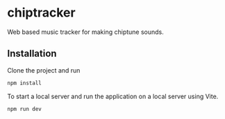 # chiptracker
Web based music tracker for making chiptune sounds.

## Installation

Clone the project and run
```bash
npm install
```

To start a local server and run the application on a local server using Vite.
```bash
npm run dev
```
